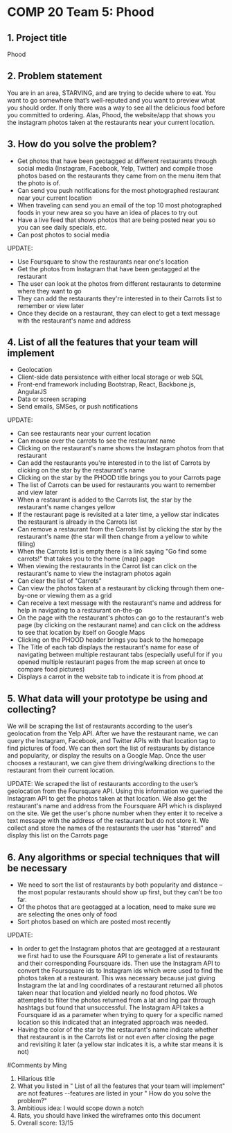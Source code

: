 # COMP 20 Team 5: Phood

## 1. Project title

Phood

## 2. Problem statement

You are in an area, STARVING, and are trying to decide where to eat. You want to go somewhere that’s well-reputed and you want to preview what you should order. If only there was a way to see all the delicious food before you committed to ordering. Alas, Phood, the website/app that shows you the instagram photos taken at the restaurants near your current location.

## 3. How do you solve the problem?

- Get photos that have been geotagged at different restaurants through social media (Instagram, Facebook, Yelp, Twitter) and compile those photos based on the restaurants they came from on the menu item that the photo is of.
- Can send you push notifications for the most photographed restaurant near your current location
- When traveling can send you an email of the top 10 most photographed foods in your new area so you have an idea of places to try out
- Have a live feed that shows photos that are being posted near you so you can see daily specials, etc.
- Can post photos to social media

UPDATE:
- Use Foursquare to show the restaurants near one's location
- Get the photos from Instagram that have been geotagged at the restaurant
- The user can look at the photos from different restaurants to determine where they want to go
- They can add the restaurants they're interested in to their Carrots list to remember or view later
- Once they decide on a restaurant, they can elect to get a text message with the restaurant's name and address 

## 4. List of all the features that your team will implement

- Geolocation
- Client-side data persistence with either local storage or web SQL
- Front-end framework including Bootstrap, React, Backbone.js, AngularJS
- Data or screen scraping
- Send emails, SMSes, or push notifications

UPDATE:
- Can see restaurants near your current location
- Can mouse over the carrots to see the restaurant name
- Clicking on the restaurant's name shows the Instagram photos from that restaurant
- Can add the restaurants you're interested in to the list of Carrots by clicking on the star by the restaurant's name
- Clicking on the star by the PHOOD title brings you to your Carrots page
- The list of Carrots can be used for restaurants you want to remember and view later 
- When a restaurant is added to the Carrots list, the star by the restaurant's name changes yellow
- If the restaurant page is revisited at a later time, a yellow star indicates the restaurant is already in the Carrots list
- Can remove a restaurant from the Carrots list by clicking the star by the restaurant's name (the star will then change from a yellow to white filling)
- When the Carrots list is empty there is a link saying "Go find some carrots!" that takes you to the home (map) page
- When viewing the restaurants in the Carrot list can click on the restaurant's name to view the instagram photos again
- Can clear the list of "Carrots"
- Can view the photos taken at a restaurant by clicking through them one-by-one or viewing them as a grid
- Can receive a text message with the restaurant's name and address for help in navigating to a restaurant on-the-go
- On the page with the restaurant's photos can go to the restaurant's web page (by clicking on the restaurant name) and can click on the address to see that location by itself on Google Maps
- Clicking on the PHOOD header brings you back to the homepage
- The Title of each tab displays the restaurant's name for ease of navigating between multiple restaurant tabs (especially useful for if you opened multiple restaurant pages from the map screen at once to compare food pictures)
- Displays a carrot in the website tab to indicate it is from phood.at

## 5. What data will your prototype be using and collecting?

We will be scraping the list of restaurants according to the user’s geolocation from the Yelp API. After we have the restaurant name, we can query the Instagram, Facebook, and Twitter APIs with that location tag to find pictures of food. We can then sort the list of restaurants by distance and popularity, or display the results on a Google Map. Once the user chooses a restaurant, we can give them driving/walking directions to the restaurant from their current location.

UPDATE:
We scraped the list of restaurants according to the user’s geolocation from the Foursquare API. Using this information we queried the Instagram API to get the photos taken at that location. We also get the restaurant's name and address from the Foursquare API which is displayed on the site. We get the user's phone number when they enter it to receive a text message with the address of the restaurant but do not store it. We collect and store the names of the restaurants the user has "starred" and display this list on the Carrots page


## 6. Any algorithms or special techniques that will be necessary

- We need to sort the list of restaurants by both popularity and distance – the most popular restaurants should show up first, but they can’t be too far.
- Of the photos that are geotagged at a location, need to make sure we are selecting the ones only of food 
- Sort photos based on which are posted most recently

UPDATE:
- In order to get the Instagram photos that are geotagged at a restaurant we first had to use the Foursquare API to generate a list of restaurants and their corresponding Foursquare ids. Then use the Instagram API to convert the Foursquare ids to Instagram ids which were used to find the photos taken at a restaurant. 
This was necessary because just giving Instagram the lat and lng coordinates of a restaurant returned all photos taken near that location and yielded nearly no food photos. We attempted to filter the photos returned from a lat and lng pair through hashtags but found that unsuccessful. The Instagram API takes a Foursquare id as a parameter when trying to query for a specific named location so this indicated that an integrated approach was needed.
- Having the color of the star by the restaurant's name indicate whether that restaurant is in the Carrots list or not even after closing the page and revisiting it later (a yellow star indicates it is, a white star means it is not)


#Comments by Ming
1. Hilarious title
2. What you listed in " List of all the features that your team will implement" are not features --features are listed in your " How do you solve the problem?"
3. Ambitious idea: I would scope down a notch
4. Rats, you should have linked the wireframes onto this document
5. Overall score: 13/15
